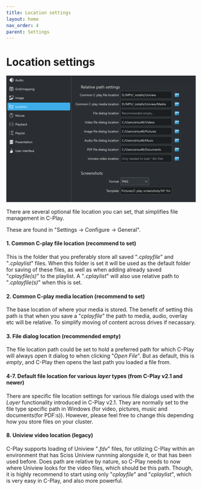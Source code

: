```yaml
---
title: Location settings
layout: home
nav_order: 4
parent: Settings
---
```


# Location settings

![Location settings](../../assets/ui/settings/location.png) 

There are several optional file location you can set, that simplifies file management in C-Play.

These are found in "Settings -> Configure -> General".

#### 1. Common C-play file location (recommend to set)

This is the folder that you preferably store all saved "*.cplayfile*" and "*.cplaylist*" files. When this folder is set it will be used as the default folder for saving of these files, as well as when adding already saved "*cplayfile(s)*" to the playlist. A "*.cplaylist*" will also use relative path to "*.cplayfile(s)*" when this is set.

#### 2. Common C-play media location (recommend to set)

The base location of where your media is stored. The benefit of setting this path is that when you save a "*cplayfile*" the path to media, audio, overlay etc will be relative. To simplify moving of content across drives if necassary.

#### 3. File dialog location (recommended empty)

The file location path could be set to hold a preferred path for which C-Play will always open it dialog to when clicking "*Open File*". But as default, this is *empty*, and C-Play then opens the last path you loaded a file from.

#### 4-7. Default file location for various *layer* types (from C-Play v2.1 and newer)

There are specific file location settings for various file dialogs used with the *Layer* functionality introduced in C-Play v2.1. They are normally set to the file type specific path in Windows (for video, pictures, music and documents(for PDF:s)). However, please feel free to change this depending how you store files on your cluster.

#### 8. Uniview video location (legacy)

C-Play supports loading of Uniview "*.fdv*" files, for utilizing C-Play within an environment that has Sciss Uniview runnning alongside it, or that has been used before. Does path are relative by nature, so C-Play needs to now where Uniview looks for the video files, which should be this path. Though, it is highly recommend to start using only "*cplayfile*" and "*cplaylist*", which is very easy in C-Play, and also more powerful. 
